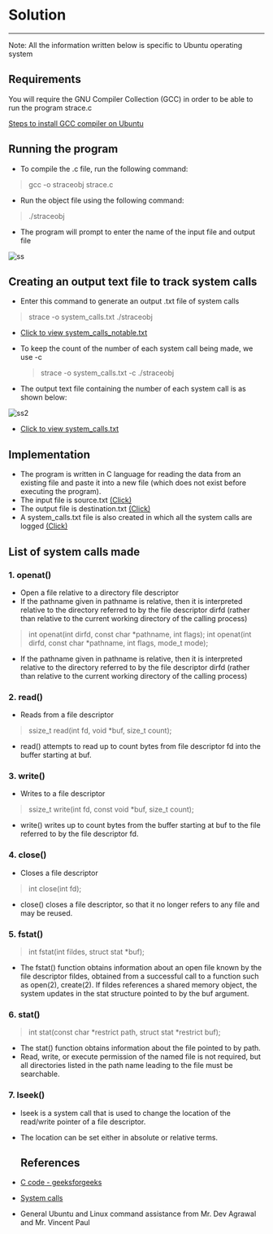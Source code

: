 # Solution
---
Note: All the information written below is specific to Ubuntu operating system
## Requirements
You will require the GNU Compiler Collection (GCC) in order to be able to run the program strace.c

[Steps to install GCC compiler on Ubuntu](https://linuxize.com/post/how-to-install-gcc-on-ubuntu-20-04/)

## Running the program
- To compile the .c file, run the following command:
>  gcc -o straceobj strace.c


- Run the object file using the following command:
> ./straceobj


- The program will prompt to enter the name of the input file and output file

![ss](https://user-images.githubusercontent.com/116995762/200142462-5fd41332-3db7-418c-b1e8-67c75430cb1e.png)


## Creating an output text file to track system calls
- Enter this command to generate an output .txt file of system calls
> strace -o system_calls.txt ./straceobj
 - [Click to view system_calls_notable.txt](https://github.com/prasadsavanur/prasadsavanur/blob/main/2.24/system_calls_notable.txt)

- To keep the count of the number of each system call being made, we use -c
  > strace -o system_calls.txt -c ./straceobj
- The output text file containing the number of each system call is as shown below: 

![ss2](https://user-images.githubusercontent.com/116995762/200142651-6730b6f0-1a32-43d9-bd4b-0d3fba2bc629.png)
 - [Click to view system_calls.txt](https://github.com/prasadsavanur/prasadsavanur/blob/main/2.24/system_calls.txt)

## Implementation
- The program is written in C language for reading the data from an existing file and paste it into a new file (which does not exist before executing the program).
- The input file is source.txt    [(Click)](https://github.com/prasadsavanur/prasadsavanur/blob/main/2.24/source.txt)
- The output file is destination.txt  [(Click)](https://github.com/prasadsavanur/prasadsavanur/blob/main/2.24/destination.txt)
- A system_calls.txt file is also created in which all the system calls are logged   [(Click)](https://github.com/prasadsavanur/prasadsavanur/blob/main/2.24/system_calls.txt)

## List of system calls made

### 1. openat() 
-  Open a file relative to a directory file descriptor
-  If the pathname given in pathname is relative, then it is interpreted relative to the directory referred to by the file descriptor dirfd (rather than relative to the current working directory of the calling process)
> int openat(int dirfd, const char *pathname, int flags);
> int openat(int dirfd, const char *pathname, int flags, mode_t mode);
 - If the pathname given in pathname is relative, then it is interpreted relative to the directory referred to by the file descriptor dirfd (rather than relative to the current working directory of the calling process)

### 2. read()
- Reads from a file descriptor
> ssize_t read(int fd, void *buf, size_t count);
- read() attempts to read up to count bytes from file descriptor fd into the buffer starting at buf.

### 3. write()
- Writes to a file descriptor
> ssize_t write(int fd, const void *buf, size_t count);
- write() writes up to count bytes from the buffer starting at buf to the file referred to by the file descriptor fd.

### 4. close()
- Closes a file descriptor
> int close(int fd);
- close() closes a file descriptor, so that it no longer refers to any file and may be reused.

### 5. fstat()
> int fstat(int fildes, struct stat *buf);
- The fstat() function obtains information about an open file known by the file descriptor fildes, obtained from a successful call to a function such as open(2), create(2). If fildes references a shared memory object, the system updates in the stat structure pointed to by the buf argument.

### 6. stat()
> int stat(const char *restrict path, struct stat *restrict buf);
- The stat() function obtains information about the file pointed to by path. 
- Read, write, or execute permission of the named file is not required, but all directories listed in the path name leading to the file must be searchable.

### 7. lseek()
- lseek is a system call that is used to change the location of the read/write pointer of a file descriptor. 
- The location can be set either in absolute or relative terms.



  
  ## References
- [C code - geeksforgeeks](https://www.geeksforgeeks.org/c-program-copy-contents-one-file-another-file/)
- [System calls](https://man7.org)
- General Ubuntu and Linux command assistance from Mr. Dev Agrawal and Mr. Vincent Paul
